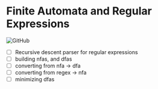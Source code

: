 # Finite Automata and Regular Expressions

![GitHub](https://img.shields.io/github/license/Directoire/under-construction-template)

- [ ] Recursive descent parser for regular expressions
- [ ] building nfas, and dfas
- [ ] converting from nfa -> dfa
- [ ] converting from regex -> nfa
- [ ] minimizing dfas